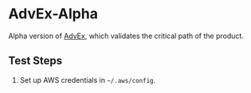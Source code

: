 # AdvEx-Alpha

Alpha version of [AdvEx](https://github.com/dnc1994/AdvEx), which validates the critical path of the product.

## Test Steps

1. Set up AWS credentials in `~/.aws/config`.

